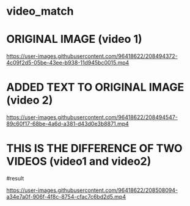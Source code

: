 # video_match

# ORIGINAL IMAGE (video 1) 
https://user-images.githubusercontent.com/96418622/208494372-4c09f2d5-05be-43ee-b938-11d945bc0015.mp4

# ADDED TEXT TO ORIGINAL IMAGE (video 2)

https://user-images.githubusercontent.com/96418622/208494547-89c60f17-68be-4a6d-a381-d43d0e3b8871.mp4

# THIS IS THE DIFFERENCE OF TWO VIDEOS (video1 and video2)
#result


https://user-images.githubusercontent.com/96418622/208508094-a34e7a0f-906f-4f8c-8754-cfac7c6bd2d5.mp4

